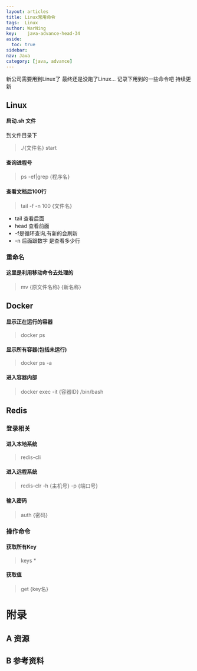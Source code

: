 ```yaml
---
layout: articles
title: Linux常用命令
tags:  Linux
author: WarNing
key:    java-advance-head-34
aside:
  toc: true
sidebar:
nav: Java
category: [java, advance]
---
```


新公司需要用到Linux了
最终还是没跑了Linux...
记录下用到的一些命令吧
持续更新

<!--more-->


## Linux

#### 启动.sh 文件

到文件目录下
> ./{文件名} start

#### 查询进程号
> ps -ef|grep {程序名}

#### 查看文档后100行
> tail -f -n 100 {文件名}

- tail 查看后面
- head 查看前面
- -f是循环查询,有新的会刷新
- -n 后面跟数字 是查看多少行

### 重命名
#### 这里是利用移动命令去处理的

> mv {原文件名称} {新名称}

## Docker

#### 显示正在运行的容器
> docker ps

#### 显示所有容器(包括未运行)
> docker ps -a

#### 进入容器内部
> docker exec -it {容器ID} /bin/bash






## Redis

### 登录相关

#### 进入本地系统
> redis-cli

#### 进入远程系统
> redis-clr -h {主机号} -p {端口号}

#### 输入密码
> auth {密码}

### 操作命令

#### 获取所有Key
> keys *

#### 获取值
> get {key名}


# 附录
## A 资源
## B 参考资料

